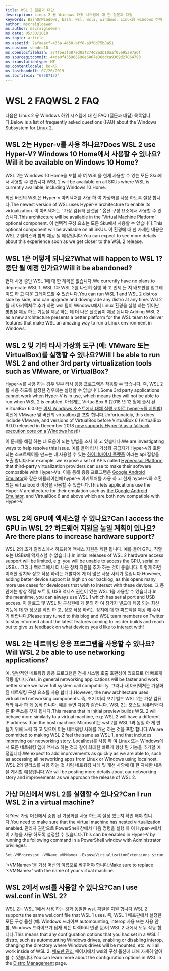 ```yaml
---
title: WSL 2 질문과 대답
description: Linux 2 용 Windows 하위 시스템에 대 한 질문과 대답
keywords: BashOnWindows, bash, wsl, wsl2, windows, Linux용 windows 하위 시스템, windowssubsystem, ubuntu, debian, suse, windows 10, 설치
author: mscraigloewen
ms.author: mscraigloewen
ms.date: 05/30/2019
ms.topic: article
ms.assetid: 7afaeacf-435a-4e58-bff0-a9f0d75b8a51
ms.custom: seodec18
ms.openlocfilehash: a74f5e3f5879d0af274d2e2b10aaf05e95a97a6f
ms.sourcegitcommit: 44da0f435986598e6067e36ddca9369d27064793
ms.translationtype: MT
ms.contentlocale: ko-KR
ms.lasthandoff: 07/26/2019
ms.locfileid: "67587137"
---
```

# <a name="wsl-2-faq"></a><span data-ttu-id="ddcb2-104">WSL 2 FAQ</span><span class="sxs-lookup"><span data-stu-id="ddcb2-104">WSL 2 FAQ</span></span>

<span data-ttu-id="ddcb2-105">다음은 Linux 2 용 Windows 하위 시스템에 대 한 FAQ (질문과 대답) 목록입니다.</span><span class="sxs-lookup"><span data-stu-id="ddcb2-105">Below is a list of frequently asked questions (FAQ) about the Windows Subsystem for Linux 2.</span></span>

## <a name="does-wsl-2-use-hyper-v-will-it-be-available-on-windows-10-home"></a><span data-ttu-id="ddcb2-106">WSL 2는 Hyper-v를 사용 하나요?</span><span class="sxs-lookup"><span data-stu-id="ddcb2-106">Does WSL 2 use Hyper-V?</span></span> <span data-ttu-id="ddcb2-107">Windows 10 Home에서 사용할 수 있나요?</span><span class="sxs-lookup"><span data-stu-id="ddcb2-107">Will it be available on Windows 10 Home?</span></span>

<span data-ttu-id="ddcb2-108">WSL 2는 Windows 10 Home을 포함 하 여 WSL을 현재 사용할 수 있는 모든 Sku에서 사용할 수 있습니다.</span><span class="sxs-lookup"><span data-stu-id="ddcb2-108">WSL 2 will be available on all SKUs where WSL is currently available, including Windows 10 Home.</span></span>

<span data-ttu-id="ddcb2-109">최신 버전의 WSL은 Hyper-v 아키텍처를 사용 하 여 가상화를 사용 하도록 설정 합니다.</span><span class="sxs-lookup"><span data-stu-id="ddcb2-109">The newest version of WSL uses Hyper-V architecture to enable its virtualization.</span></span> <span data-ttu-id="ddcb2-110">이 아키텍처는 ' 가상 컴퓨터 플랫폼 ' 옵션 구성 요소에서 사용할 수 있습니다.</span><span class="sxs-lookup"><span data-stu-id="ddcb2-110">This architecture will be available in the 'Virtual Machine Platform' optional component.</span></span> <span data-ttu-id="ddcb2-111">이 선택적 구성 요소는 모든 Sku에서 사용할 수 있습니다.</span><span class="sxs-lookup"><span data-stu-id="ddcb2-111">This optional component will be available on all SKUs.</span></span> <span data-ttu-id="ddcb2-112">이 환경에 대 한 자세한 내용은 WSL 2 릴리스와 함께 제공 될 예정입니다.</span><span class="sxs-lookup"><span data-stu-id="ddcb2-112">You can expect to see more details about this experience soon as we get closer to the WSL 2 release.</span></span>

## <a name="what-will-happen-to-wsl-1-will-it-be-abandoned"></a><span data-ttu-id="ddcb2-113">WSL 1은 어떻게 되나요?</span><span class="sxs-lookup"><span data-stu-id="ddcb2-113">What will happen to WSL 1?</span></span> <span data-ttu-id="ddcb2-114">중단 될 예정 인가요?</span><span class="sxs-lookup"><span data-stu-id="ddcb2-114">Will it be abandoned?</span></span>

<span data-ttu-id="ddcb2-115">현재 사용 중단 WSL 1에 대 한 계획은 없습니다.</span><span class="sxs-lookup"><span data-stu-id="ddcb2-115">We currently have no plans to deprecate WSL 1.</span></span> <span data-ttu-id="ddcb2-116">WSL 1과 WSL 2를 나란히 실행 하 고 언제 든 지 배포판를 업그레이드 하 고 다운 그레이드할 수 있습니다.</span><span class="sxs-lookup"><span data-stu-id="ddcb2-116">You can run WSL 1 and WSL 2 distros side by side, and can upgrade and downgrade any distro at any time.</span></span> <span data-ttu-id="ddcb2-117">Wsl 2를 새 아키텍처로 추가 하면 wsl 팀이 Windows에서 Linux 환경을 실행 하는 뛰어난 방법을 제공 하는 기능을 제공 하는 데 더 나은 플랫폼이 제공 됩니다.</span><span class="sxs-lookup"><span data-stu-id="ddcb2-117">Adding WSL 2 as a new architecture presents a better platform for the WSL team to deliver features that make WSL an amazing way to run a Linux environment in Windows.</span></span>

## <a name="will-i-be-able-to-run-wsl-2-and-other-3rd-party-virtualization-tools-such-as-vmware-or-virtualbox"></a><span data-ttu-id="ddcb2-118">WSL 2 및 기타 타사 가상화 도구 (예: VMware 또는 VirtualBox)를 실행할 수 있나요?</span><span class="sxs-lookup"><span data-stu-id="ddcb2-118">Will I be able to run WSL 2 and other 3rd party virtualization tools such as VMware, or VirtualBox?</span></span>

<span data-ttu-id="ddcb2-119">Hyper-v를 사용 하는 경우 일부 타사 응용 프로그램은 작동할 수 없습니다. 즉, WSL 2를 사용 하도록 설정한 경우에는 실행할 수 없습니다.</span><span class="sxs-lookup"><span data-stu-id="ddcb2-119">Some 3rd party applications cannot work when Hyper-V is in use, which means they will not be able to run when WSL 2 is enabled.</span></span> <span data-ttu-id="ddcb2-120">아쉽게도 VirtualBox 6 (2018 년 12 월에 출시 된 VirtualBox 6.0.0는 [이제 Windows 호스트에서 대체 실행 코어로 hyper-v를 지원함][1]) 이전에 VMware 및 버전의 virtualbox를 포함 합니다.</span><span class="sxs-lookup"><span data-stu-id="ddcb2-120">Unfortunately, this does include VMware, and versions of VirtualBox before VirtualBox 6 (VirtualBox 6.0.0 released in December 2018 [now supports Hyper-V as a fallback execution core on a Windows host][1]!)</span></span>

<span data-ttu-id="ddcb2-121">이 문제를 해결 하는 데 도움이 되는 방법을 조사 하 고 있습니다.</span><span class="sxs-lookup"><span data-stu-id="ddcb2-121">We are investigating ways to help resolve this issue.</span></span> <span data-ttu-id="ddcb2-122">예를 들어 타사 가상화 공급자가 Hyper-v와 호환 되는 소프트웨어를 만드는 데 사용할 수 있는 [하이퍼바이저 플랫폼][2] 이라는 api 집합을 노출 합니다.</span><span class="sxs-lookup"><span data-stu-id="ddcb2-122">For example, we expose a set of APIs called [Hypervisor Platform][2] that third-party virtualization providers can use to make their software compatible with Hyper-V’s.</span></span> <span data-ttu-id="ddcb2-123">이를 통해 응용 프로그램은 [Google Android Emulator][3]와 같은 에뮬레이션에 hyper-v 아키텍처를 사용 하 고 현재 hyper-v와 호환 되는 virtualbox 6 이상을 사용할 수 있습니다.</span><span class="sxs-lookup"><span data-stu-id="ddcb2-123">This lets applications use the Hyper-V architecture for their emulation such as [the Google Android Emulator][3], and VirtualBox 6 and above which are both now compatible with Hyper-V.</span></span>

## <a name="can-i-access-the-gpu-in-wsl-2-are-there-plans-to-increase-hardware-support"></a><span data-ttu-id="ddcb2-124">WSL 2의 GPU에 액세스할 수 있나요?</span><span class="sxs-lookup"><span data-stu-id="ddcb2-124">Can I access the GPU in WSL 2?</span></span> <span data-ttu-id="ddcb2-125">하드웨어 지원을 높일 계획이 있나요?</span><span class="sxs-lookup"><span data-stu-id="ddcb2-125">Are there plans to increase hardware support?</span></span>

<span data-ttu-id="ddcb2-126">WSL 2의 초기 릴리스에서 하드웨어 액세스 지원은 제한 됩니다. 예를 들어 GPU, 직렬 또는 USBs에 액세스할 수 없습니다.</span><span class="sxs-lookup"><span data-stu-id="ddcb2-126">In initial releases of WSL 2 hardware access support will be limited, e.g: you will be unable to access the GPU, serial or USBs .</span></span> <span data-ttu-id="ddcb2-127">그러나 백로그에서 더 나은 장치 지원을 추가 하는 것이 좋습니다. 이렇게 하면 이러한 장치와 상호 작용 하려는 개발자에 게 더 많은 사용 사례가 열립니다.</span><span class="sxs-lookup"><span data-stu-id="ddcb2-127">However, adding better device support is high on our backlog, as this opens many more use cases for developers that wish to interact with these devices.</span></span> <span data-ttu-id="ddcb2-128">그 동안에는 항상 직렬 포트 및 USB 액세스 권한이 있는 WSL 1을 사용할 수 있습니다.</span><span class="sxs-lookup"><span data-stu-id="ddcb2-128">In the meantime, you can always use WSL 1 which has serial port and USB access.</span></span> <span data-ttu-id="ddcb2-129">이 블로그 및 WSL 팀 구성원에 게 문의 하 여 참가자 빌드에 제공 되는 최신 기능에 대 한 정보를 확인 하 고, 상호 작용 하려는 장치에 대 한 피드백을 제공 해 주시기 바랍니다.</span><span class="sxs-lookup"><span data-stu-id="ddcb2-129">Please stay tuned to this blog and WSL team members on Twitter to stay informed about the latest features coming to insider builds and reach out to give us feedback on what devices you’d like to interact with!</span></span>

## <a name="will-wsl-2-be-able-to-use-networking-applications"></a><span data-ttu-id="ddcb2-130">WSL 2는 네트워킹 응용 프로그램을 사용할 수 있나요?</span><span class="sxs-lookup"><span data-stu-id="ddcb2-130">Will WSL 2 be able to use networking applications?</span></span>

<span data-ttu-id="ddcb2-131">예, 일반적인 네트워킹 응용 프로그램은 전체 시스템 호출 호환성이 있으므로 더 빠르게 작동 합니다.</span><span class="sxs-lookup"><span data-stu-id="ddcb2-131">Yes, in general networking applications will be faster and work better since we have full system call compatibility.</span></span> <span data-ttu-id="ddcb2-132">그러나 새 아키텍처는 가상화 된 네트워킹 구성 요소를 사용 합니다.</span><span class="sxs-lookup"><span data-stu-id="ddcb2-132">However, the new architecture uses virtualized networking components.</span></span> <span data-ttu-id="ddcb2-133">즉, 초기 미리 보기 빌드 WSL 2는 가상 컴퓨터와 유사 하 게 동작 합니다. 예를 들면 다음과 같습니다. WSL 2는 호스트 컴퓨터와 다른 IP 주소를 갖게 됩니다.</span><span class="sxs-lookup"><span data-stu-id="ddcb2-133">This means that in initial preview builds WSL 2 will behave more similarly to a virtual machine, e.g: WSL 2 will have a different IP address than the host machine.</span></span> <span data-ttu-id="ddcb2-134">Microsoft는 wsl 2를 WSL 1과 동일 하 게 만들기 위해 노력 하 고 있으며,이는 네트워킹 사례를 개선 하는 것을 포함 합니다.</span><span class="sxs-lookup"><span data-stu-id="ddcb2-134">We are committed to making WSL 2 feel the same as WSL 1, and that includes improving our networking story.</span></span> <span data-ttu-id="ddcb2-135">Localhost를 사용 하 여 Linux 또는 Windows에서 모든 네트워킹 앱에 액세스 하는 것과 같이 최대한 빠르게 향상 된 기능을 추가할 예정입니다.</span><span class="sxs-lookup"><span data-stu-id="ddcb2-135">We expect to add improvements as quickly as we are able to, such as accessing all networking apps from Linux or Windows using localhost.</span></span> <span data-ttu-id="ddcb2-136">WSL 2의 릴리스를 사용 하는 것 처럼 네트워킹 사례 및 개선 사항에 대 한 자세한 내용을 게시할 예정입니다.</span><span class="sxs-lookup"><span data-stu-id="ddcb2-136">We will be posting more details about our networking story and improvements as we approach the release of WSL 2.</span></span>

## <a name="can-i-run-wsl-2-in-a-virtual-machine"></a><span data-ttu-id="ddcb2-137">가상 머신에서 WSL 2를 실행할 수 있나요?</span><span class="sxs-lookup"><span data-stu-id="ddcb2-137">Can I run WSL 2 in a virtual machine?</span></span>

<span data-ttu-id="ddcb2-138">예!</span><span class="sxs-lookup"><span data-stu-id="ddcb2-138">Yes!</span></span> <span data-ttu-id="ddcb2-139">가상 머신에서 중첩 된 가상화를 사용 하도록 설정 했는지 확인 해야 합니다.</span><span class="sxs-lookup"><span data-stu-id="ddcb2-139">You need to make sure that the virtual machine has nested virtualization enabled.</span></span> <span data-ttu-id="ddcb2-140">관리자 권한으로 PowerShell 창에서 다음 명령을 실행 하 여 Hyper-v에서이 기능을 사용 하도록 설정할 수 있습니다.</span><span class="sxs-lookup"><span data-stu-id="ddcb2-140">This can be enabled in Hyper-V by running the following command in a PowerShell window with Administrator privileges:</span></span>

`Set-VMProcessor -VMName <VMName> -ExposeVirtualizationExtensions $true`

<span data-ttu-id="ddcb2-141">'&lt;VMName&gt;'을 가상 머신의 이름으로 바꾸어야 합니다.</span><span class="sxs-lookup"><span data-stu-id="ddcb2-141">Make sure to replace '&lt;VMName&gt;' with the name of your virtual machine.</span></span>

## <a name="can-i-use-wslconf-in-wsl-2"></a><span data-ttu-id="ddcb2-142">WSL 2에서 wsl를 사용할 수 있나요?</span><span class="sxs-lookup"><span data-stu-id="ddcb2-142">Can I use wsl.conf in WSL 2?</span></span>

<span data-ttu-id="ddcb2-143">WSL 2는 WSL 1에서 사용 하는 것과 동일한 wsl. 파일을 지원 합니다.</span><span class="sxs-lookup"><span data-stu-id="ddcb2-143">WSL 2 supports the same wsl.conf file that WSL 1 uses.</span></span> <span data-ttu-id="ddcb2-144">즉, WSL 1 배포판에서 설정한 모든 구성 옵션 (예: Windows 드라이브 automounting, interop 사용 또는 사용 안 함, Windows 드라이브가 탑재 되는 디렉터리 변경 등)이 WSL 2 내에서 모두 작동 합니다.</span><span class="sxs-lookup"><span data-stu-id="ddcb2-144">This means that any configuration options that you had set in a WSL 1 distro, such as automounting Windows drives, enabling or disabling interop, changing the directory where Windows drives will be mounted, etc. will all work inside of WSL 2.</span></span> <span data-ttu-id="ddcb2-145">[배포판 관리](./wsl-config.md) 페이지에서 wsl의 구성 옵션에 대해 자세히 알아볼 수 있습니다.</span><span class="sxs-lookup"><span data-stu-id="ddcb2-145">You can learn more about the configuration options in WSL in the [Distro Management](./wsl-config.md) page.</span></span> 

 [1]: https://www.virtualbox.org/wiki/Changelog-6.0
 [2]: https://docs.microsoft.com/en-us/virtualization/api/
 [3]: https://devblogs.microsoft.com/visualstudio/hyper-v-android-emulator-support/